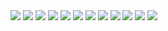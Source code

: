 <img src="https://img.shields.io/badge/json-000000?style=for-the-badge&logo=json&logoColor=white">
<img src="https://img.shields.io/badge/apachetomcat-F8DC75?style=for-the-badge&logo=apachetomcat&logoColor=white">
<img src="https://img.shields.io/badge/HTML5-E34F26?style=for-the-badge&logo=HTML5&logoColor=white">
<img src="https://img.shields.io/badge/CSS3-1572B6?style=for-the-badge&logo=CSS3&logoColor=white">
<img src="https://img.shields.io/badge/JavaScript-F7DF1E?style=for-the-badge&logo=JavaScript&logoColor=white">
<img src="https://img.shields.io/badge/jQuery-0769AD?style=for-the-badge&logo=jQuery&logoColor=white">
<img src="https://img.shields.io/badge/MySQL-4479A1?style=for-the-badge&logo=MySQL&logoColor=white">
<img src="https://img.shields.io/badge/Spring-6DB33F?style=for-the-badge&logo=Spring&logoColor=white">

<img src="https://img.shields.io/badge/MyBatis-F80000?style=for-the-badge&logo=기술스택아이콘&logoColor=white">
<img src="https://img.shields.io/badge/JSP-F80000?style=for-the-badge&logo=기술스택아이콘&logoColor=white">
<img src="https://img.shields.io/badge/Ajax-F80000?style=for-the-badge&logo=기술스택아이콘&logoColor=white">
<img src="https://img.shields.io/badge/Java-F80000?style=for-the-badge&logo=기술스택아이콘&logoColor=white">
